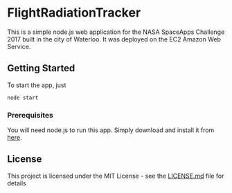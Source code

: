 # FlightRadiationTracker
This is a simple node.js web application for the NASA SpaceApps Challenge 2017 built in the city of Waterloo.
It was deployed on the EC2 Amazon Web Service.

## Getting Started

To start the app, just
```
node start
```
### Prerequisites

You will need node.js to run this app. Simply download and install it from [here](https://nodejs.org).

## License

This project is licensed under the MIT License - see the [LICENSE.md](LICENSE.md) file for details

